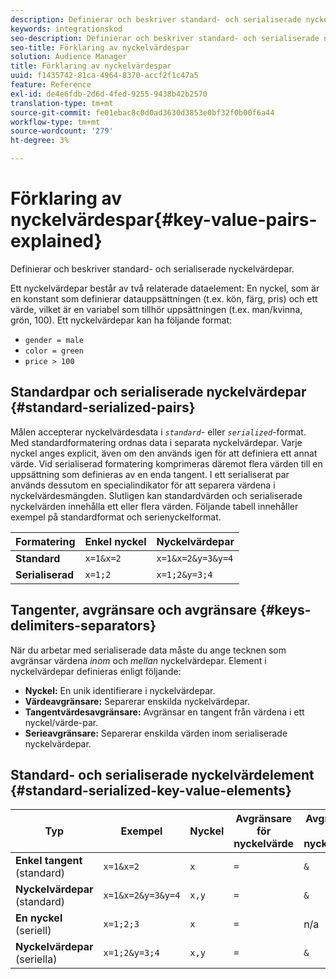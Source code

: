 ```yaml
---
description: Definierar och beskriver standard- och serialiserade nyckelvärdepar.
keywords: integrationskod
seo-description: Definierar och beskriver standard- och serialiserade nyckelvärdepar.
seo-title: Förklaring av nyckelvärdespar
solution: Audience Manager
title: Förklaring av nyckelvärdespar
uuid: f1435742-81ca-4964-8370-accf2f1c47a5
feature: Reference
exl-id: de4e6fdb-2d6d-4fed-9255-9438b42b2570
translation-type: tm+mt
source-git-commit: fe01ebac8c0d0ad3630d3853e0bf32f0b00f6a44
workflow-type: tm+mt
source-wordcount: '279'
ht-degree: 3%

---
```


# Förklaring av nyckelvärdespar{#key-value-pairs-explained}

Definierar och beskriver standard- och serialiserade nyckelvärdepar.

<!-- 

c_key_value_explained.xml

 -->

Ett nyckelvärdepar består av två relaterade dataelement: En nyckel, som är en konstant som definierar datauppsättningen (t.ex. kön, färg, pris) och ett värde, vilket är en variabel som tillhör uppsättningen (t.ex. man/kvinna, grön, 100). Ett nyckelvärdepar kan ha följande format:

* `gender = male`
* `color = green`
* `price > 100`

## Standardpar och serialiserade nyckelvärdepar {#standard-serialized-pairs}

Målen accepterar nyckelvärdesdata i *`standard`*- eller *`serialized`*-format. Med standardformatering ordnas data i separata nyckelvärdepar. Varje nyckel anges explicit, även om den används igen för att definiera ett annat värde. Vid serialiserad formatering komprimeras däremot flera värden till en uppsättning som definieras av en enda tangent. I ett serialiserat par används dessutom en specialindikator för att separera värdena i nyckelvärdesmängden. Slutligen kan standardvärden och serialiserade nyckelvärden innehålla ett eller flera värden. Följande tabell innehåller exempel på standardformat och serienyckelformat.

| Formatering | Enkel nyckel | Nyckelvärdepar |
|---|---|---|
| **Standard** | `x=1&x=2` | `x=1&x=2&y=3&y=4` |
| **Serialiserad** | `x=1;2` | `x=1;2&y=3;4` |



## Tangenter, avgränsare och avgränsare {#keys-delimiters-separators}

När du arbetar med serialiserade data måste du ange tecknen som avgränsar värdena *inom* och *mellan* nyckelvärdepar. Element i nyckelvärdepar definieras enligt följande:

* **Nyckel:** En unik identifierare i nyckelvärdepar.
* **Värdeavgränsare:** Separerar enskilda nyckelvärdepar.
* **Tangentvärdesavgränsare:** Avgränsar en tangent från värdena i ett nyckel/värde-par.
* **Serieavgränsare:** Separerar enskilda värden inom serialiserade nyckelvärdepar.

## Standard- och serialiserade nyckelvärdelement {#standard-serialized-key-value-elements}


| Typ | Exempel | Nyckel | Avgränsare för nyckelvärde | Avgränsare för nyckelvärde | Serieavgränsare |
---------|----------|---------|---------|----------|---------
| **Enkel tangent**  (standard) | `x=1&x=2` | `x` | `=` | `&` | n/a |
| **Nyckelvärdepar**  (standard) | `x=1&x=2&y=3&y=4` | `x,y` | `=` | `&` | n/a |
| **En nyckel**  (seriell) | `x=1;2;3` | `x` | `=` | n/a | `;` |
| **Nyckelvärdepar**  (seriella) | `x=1;2&y=3;4` | `x,y` | `=` | `&` | `;` |

